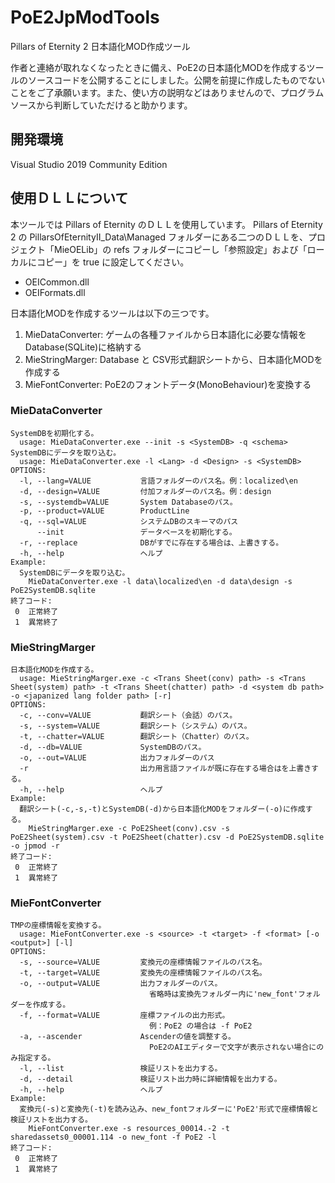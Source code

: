 # PoE2JpModTools
Pillars of Eternity 2 日本語化MOD作成ツール

作者と連絡が取れなくなったときに備え、PoE2の日本語化MODを作成するツールのソースコードを公開することにしました。公開を前提に作成したものでないことをご了承願います。また、使い方の説明などはありませんので、プログラムソースから判断していただけると助かります。

## 開発環境 ##
Visual Studio 2019 Community Edition

## 使用ＤＬＬについて ##
本ツールでは Pillars of Eternity のＤＬＬを使用しています。
Pillars of Eternity 2 の PillarsOfEternityII_Data\Managed フォルダーにある二つのＤＬＬを、プロジェクト「MieOELib」の refs フォルダーにコピーし「参照設定」および「ローカルにコピー」を true に設定してください。
- OEICommon.dll
- OEIFormats.dll 


日本語化MODを作成するツールは以下の三つです。
1. MieDataConverter:  ゲームの各種ファイルから日本語化に必要な情報をDatabase(SQLite)に格納する
2. MieStringMarger:  Database と CSV形式翻訳シートから、日本語化MODを作成する
3. MieFontConverter:  PoE2のフォントデータ(MonoBehaviour)を変換する

### MieDataConverter ###
```
SystemDBを初期化する。
  usage: MieDataConverter.exe --init -s <SystemDB> -q <schema>
SystemDBにデータを取り込む。
  usage: MieDataConverter.exe -l <Lang> -d <Design> -s <SystemDB>
OPTIONS:
  -l, --lang=VALUE           言語フォルダーのパス名。例：localized\en
  -d, --design=VALUE         付加フォルダーのパス名。例：design
  -s, --systemdb=VALUE       System Databaseのパス。
  -p, --product=VALUE        ProductLine
  -q, --sql=VALUE            システムDBのスキーマのパス
      --init                 データベースを初期化する。
  -r, --replace              DBがすでに存在する場合は、上書きする。
  -h, --help                 ヘルプ
Example:
  SystemDBにデータを取り込む。
    MieDataConverter.exe -l data\localized\en -d data\design -s PoE2SystemDB.sqlite
終了コード:
 0  正常終了
 1  異常終了
```

### MieStringMarger ###
```
日本語化MODを作成する。
  usage: MieStringMarger.exe -c <Trans Sheet(conv) path> -s <Trans Sheet(system) path> -t <Trans Sheet(chatter) path> -d <system db path> -o <japanized lang folder path> [-r]
OPTIONS:
  -c, --conv=VALUE           翻訳シート（会話）のパス。
  -s, --system=VALUE         翻訳シート（システム）のパス。
  -t, --chatter=VALUE        翻訳シート（Chatter）のパス。
  -d, --db=VALUE             SystemDBのパス。
  -o, --out=VALUE            出力フォルダーのパス
  -r                         出力用言語ファイルが既に存在する場合はを上書きする。
  -h, --help                 ヘルプ
Example:
  翻訳シート(-c,-s,-t)とSystemDB(-d)から日本語化MODをフォルダー(-o)に作成する。
    MieStringMarger.exe -c PoE2Sheet(conv).csv -s PoE2Sheet(system).csv -t PoE2Sheet(chatter).csv -d PoE2SystemDB.sqlite -o jpmod -r
終了コード:
 0  正常終了
 1  異常終了
```

### MieFontConverter ###
```
TMPの座標情報を変換する。
  usage: MieFontConverter.exe -s <source> -t <target> -f <format> [-o <output>] [-l]
OPTIONS:
  -s, --source=VALUE         変換元の座標情報ファイルのパス名。
  -t, --target=VALUE         変換先の座標情報ファイルのパス名。
  -o, --output=VALUE         出力フォルダーのパス。
                               省略時は変換先フォルダー内に'new_font'フォルダーを作成する。
  -f, --format=VALUE         座標ファイルの出力形式。
                               例：PoE2 の場合は -f PoE2
  -a, --ascender             Ascenderの値を調整する。
                               PoE2のAIエディターで文字が表示されない場合にのみ指定する。
  -l, --list                 検証リストを出力する。
  -d, --detail               検証リスト出力時に詳細情報を出力する。
  -h, --help                 ヘルプ
Example:
  変換元(-s)と変換先(-t)を読み込み、new_fontフォルダーに'PoE2'形式で座標情報と検証リストを出力する。
    MieFontConverter.exe -s resources_00014.-2 -t sharedassets0_00001.114 -o new_font -f PoE2 -l
終了コード:
 0  正常終了
 1  異常終了
```
